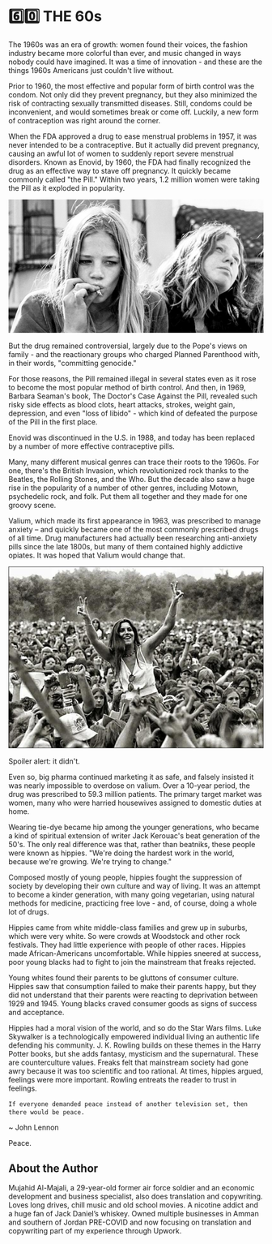 # 6️⃣0️⃣ THE 60s

The 1960s was an era of growth: women found their voices, the fashion industry became more colorful than ever, and music changed in ways nobody could have imagined. It was a time of innovation - and these are the things 1960s Americans just couldn't live without.

Prior to 1960, the most effective and popular form of birth control was the condom. Not only did they prevent pregnancy, but they also minimized the risk of contracting sexually transmitted diseases. Still, condoms could be inconvenient, and would sometimes break or come off. Luckily, a new form of contraception was right around the corner.

When the FDA approved a drug to ease menstrual problems in 1957, it was never intended to be a contraceptive. But it actually did prevent pregnancy, causing an awful lot of women to suddenly report severe menstrual disorders. Known as Enovid, by 1960, the FDA had finally recognized the drug as an effective way to stave off pregnancy. It quickly became commonly called "the Pill." Within two years, 1.2 million women were taking the Pill as it exploded in popularity.

![women](_static/images/60s/image1.jpeg)

But the drug remained controversial, largely due to the Pope's views on family - and the reactionary groups who charged Planned Parenthood with, in their words, "committing genocide."

For those reasons, the Pill remained illegal in several states even as it rose to become the most popular method of birth control. And then, in 1969, Barbara Seaman's book, The Doctor's Case Against the Pill, revealed such risky side effects as blood clots, heart attacks, strokes, weight gain, depression, and even "loss of libido" - which kind of defeated the purpose of the Pill in the first place.

Enovid was discontinued in the U.S. in 1988, and today has been replaced by a number of more effective contraceptive pills.

Many, many different musical genres can trace their roots to the 1960s. For one, there's the British Invasion, which revolutionized rock thanks to the Beatles, the Rolling Stones, and the Who. But the decade also saw a huge rise in the popularity of a number of other genres, including Motown, psychedelic rock, and folk. Put them all together and they made for one groovy scene.

Valium, which made its first appearance in 1963, was prescribed to manage anxiety – and quickly became one of the most commonly prescribed drugs of all time. Drug manufacturers had actually been researching anti-anxiety pills since the late 1800s, but many of them contained highly addictive opiates. It was hoped that Valium would change that.

![people](_static/images/60s/image2.jpg)

Spoiler alert: it didn't.

Even so, big pharma continued marketing it as safe, and falsely insisted it was nearly impossible to overdose on valium. Over a 10-year period, the drug was prescribed to 59.3 million patients. The primary target market was women, many who were harried housewives assigned to domestic duties at home.

Wearing tie-dye became hip among the younger generations, who became a kind of spiritual extension of writer Jack Kerouac's beat generation of the 50's. The only real difference was that, rather than beatniks, these people were known as hippies. "We're doing the hardest work in the world, because we're growing. We're trying to change."

Composed mostly of young people, hippies fought the suppression of society by developing their own culture and way of living. It was an attempt to become a kinder generation, with many going vegetarian, using natural methods for medicine, practicing free love - and, of course, doing a whole lot of drugs.

Hippies came from white middle-class families and grew up in suburbs, which were very white. So were crowds at Woodstock and other rock festivals. They had little experience with people of other races. Hippies made African-Americans uncomfortable. While hippies sneered at success, poor young blacks had to fight to join the mainstream that freaks rejected.

Young whites found their parents to be gluttons of consumer culture. Hippies saw that consumption failed to make their parents happy, but they did not understand that their parents were reacting to deprivation between 1929 and 1945. Young blacks craved consumer goods as signs of success and acceptance.

Hippies had a moral vision of the world, and so do the Star Wars films. Luke Skywalker is a technologically empowered individual living an authentic life defending his community. J. K. Rowling builds on these themes in the Harry Potter books, but she adds fantasy, mysticism and the supernatural. These are counterculture values. Freaks felt that mainstream society had gone awry because it was too scientific and too rational. At times, hippies argued, feelings were more important. Rowling entreats the reader to trust in feelings.

```quote
If everyone demanded peace instead of another television set, then there would be peace.
```

~ John Lennon

Peace.

## About the Author

Mujahid Al-Majali, a 29-year-old former air force soldier and an economic development and business specialist, also does translation and copywriting. Loves long drives, chill music and old school movies. A nicotine addict and a huge fan of Jack Daniel’s whiskey. Owned multiple businesses in Amman and southern of Jordan PRE-COVID and now focusing on translation and copywriting part of my experience through Upwork.
